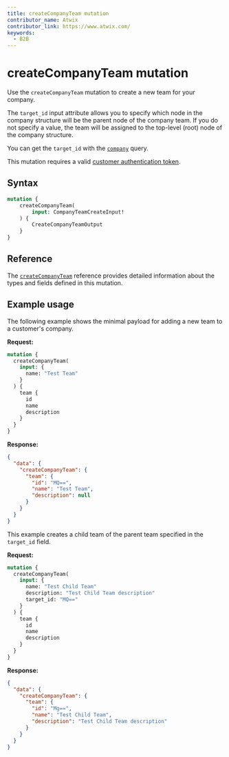 ```yaml
---
title: createCompanyTeam mutation
contributor_name: Atwix
contributor_link: https://www.atwix.com/
keywords:
  - B2B
---
```


# createCompanyTeam mutation

Use the `createCompanyTeam` mutation to create a new team for your company.

The `target_id` input attribute allows you to specify which node in the company structure will be the parent node of the company team. If you do not specify a value, the team will be assigned to the top-level (root) node of the company structure.

You can get the `target_id` with the [`company`](../queries/company.md) query.

This mutation requires a valid [customer authentication token](../../../customer/mutations/generate-token.md).

## Syntax

```graphql
mutation {
    createCompanyTeam(
        input: CompanyTeamCreateInput!
    ) {
        CreateCompanyTeamOutput
    }
}
```

## Reference

The [`createCompanyTeam`](https://developer.adobe.com/commerce/webapi/graphql-api/index.html#mutation-createCompanyTeam) reference provides detailed information about the types and fields defined in this mutation.

## Example usage

The following example shows the minimal payload for adding a new team to a customer's company.

**Request:**

```graphql
mutation {
  createCompanyTeam(
    input: {
      name: "Test Team"
    }
  ) {
    team {
      id
      name
      description
    }
  }
}
```

**Response:**

```json
{
  "data": {
    "createCompanyTeam": {
      "team": {
        "id": "MQ==",
        "name": "Test Team",
        "description": null
      }
    }
  }
}
```

This example creates a child team of the parent team specified in the `target_id` field.

**Request:**

```graphql
mutation {
  createCompanyTeam(
    input: {
      name: "Test Child Team"
      description: "Test Child Team description"
      target_id: "MQ=="
    }
  ) {
    team {
      id
      name
      description
    }
  }
}
```

**Response:**

```json
{
  "data": {
    "createCompanyTeam": {
      "team": {
        "id": "Mg==",
        "name": "Test Child Team",
        "description": "Test Child Team description"
      }
    }
  }
}
```
